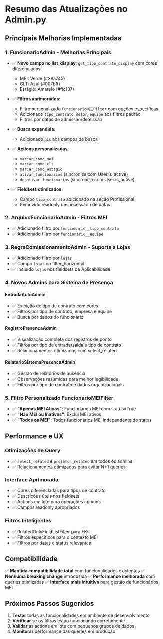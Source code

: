 # Resumo das Atualizações no Admin.py

## Principais Melhorias Implementadas

### 1. **FuncionarioAdmin** - Melhorias Principais
- ✅ **Novo campo no list_display**: `get_tipo_contrato_display` com cores diferenciadas
  - MEI: Verde (#28a745)
  - CLT: Azul (#007bff) 
  - Estágio: Amarelo (#ffc107)

- ✅ **Filtros aprimorados**:
  - Filtro personalizado `FuncionarioMEIFilter` com opções específicas
  - Adicionado `tipo_contrato`, `setor`, `equipe` aos filtros padrão
  - Filtros por datas de admissão/demissão

- ✅ **Busca expandida**: 
  - Adicionado `pis` aos campos de busca

- ✅ **Actions personalizadas**:
  - `marcar_como_mei`
  - `marcar_como_clt` 
  - `marcar_como_estagio`
  - `ativar_funcionarios` (sincroniza com User.is_active)
  - `desativar_funcionarios` (sincroniza com User.is_active)

- ✅ **Fieldsets otimizados**:
  - Campo `tipo_contrato` adicionado na seção Profissional
  - Removido readonly desnecessário de datas

### 2. **ArquivoFuncionarioAdmin** - Filtros MEI
- ✅ Adicionado filtro por `funcionario__tipo_contrato`
- ✅ Adicionado filtro por `funcionario__equipe`

### 3. **RegraComissionamentoAdmin** - Suporte a Lojas
- ✅ Adicionado filtro por `lojas`
- ✅ Campo `lojas` no filter_horizontal
- ✅ Incluído `lojas` nos fieldsets de Aplicabilidade

### 4. **Novos Admins para Sistema de Presença**

#### **EntradaAutoAdmin**
- ✅ Exibição de tipo de contrato com cores
- ✅ Filtros por tipo de contrato, empresa e equipe
- ✅ Busca por dados do funcionário

#### **RegistroPresencaAdmin** 
- ✅ Visualização completa dos registros de ponto
- ✅ Filtros por tipo de entrada/saída e tipo de contrato
- ✅ Relacionamentos otimizados com select_related

#### **RelatorioSistemaPresencaAdmin**
- ✅ Gestão de relatórios de ausência 
- ✅ Observações resumidas para melhor legibilidade
- ✅ Filtros por tipo de contrato e dados organizacionais

### 5. **Filtro Personalizado FuncionarioMEIFilter**
- ✅ **"Apenas MEI Ativos"**: Funcionários MEI com status=True
- ✅ **"Não MEI ou Inativos"**: Exclui MEI ativos  
- ✅ **"Todos os MEI"**: Todos funcionários MEI independente do status

## Performance e UX

### Otimizações de Query
- ✅ `select_related` e `prefetch_related` em todos os admins
- ✅ Relacionamentos otimizados para evitar N+1 queries

### Interface Aprimorada
- ✅ Cores diferenciadas para tipos de contrato
- ✅ Descrições úteis nos fieldsets
- ✅ Actions em lote para operações comuns
- ✅ Campos readonly apropriados

### Filtros Inteligentes
- ✅ RelatedOnlyFieldListFilter para FKs
- ✅ Filtros específicos para o contexto MEI
- ✅ Filtros por datas e status relevantes

## Compatibilidade

✅ **Mantida compatibilidade total** com funcionalidades existentes
✅ **Nenhuma breaking change** introduzida
✅ **Performance melhorada** com queries otimizadas
✅ **Interface mais intuitiva** para gestão de funcionários MEI

## Próximos Passos Sugeridos

1. **Testar** todas as funcionalidades em ambiente de desenvolvimento
2. **Verificar** se os filtros estão funcionando corretamente
3. **Validar** as actions em lote com pequenos grupos de dados
4. **Monitorar** performance das queries em produção 
